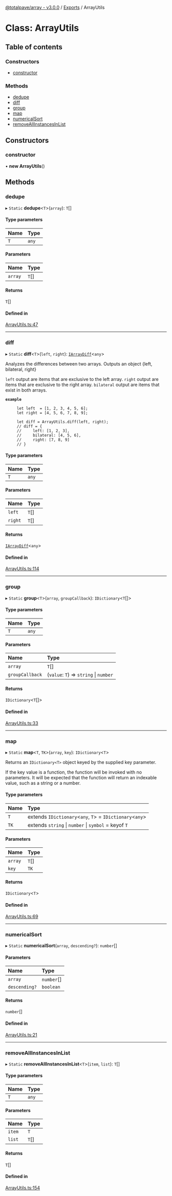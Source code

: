 [@totalpave/array - v3.0.0](../README.md) / [Exports](../modules.md) / ArrayUtils

# Class: ArrayUtils

## Table of contents

### Constructors

- [constructor](ArrayUtils.md#constructor)

### Methods

- [dedupe](ArrayUtils.md#dedupe)
- [diff](ArrayUtils.md#diff)
- [group](ArrayUtils.md#group)
- [map](ArrayUtils.md#map)
- [numericalSort](ArrayUtils.md#numericalsort)
- [removeAllInstancesInList](ArrayUtils.md#removeallinstancesinlist)

## Constructors

### constructor

• **new ArrayUtils**()

## Methods

### dedupe

▸ `Static` **dedupe**<`T`\>(`array`): `T`[]

#### Type parameters

| Name | Type |
| :------ | :------ |
| `T` | `any` |

#### Parameters

| Name | Type |
| :------ | :------ |
| `array` | `T`[] |

#### Returns

`T`[]

#### Defined in

[ArrayUtils.ts:47](https://github.com/totalpave/array/blob/4eadf03/src/ArrayUtils.ts#L47)

___

### diff

▸ `Static` **diff**<`T`\>(`left`, `right`): [`IArrayDiff`](../interfaces/IArrayDiff.md)<`any`\>

Analyzes the differences between two arrays. Outputs an object {left, bilateral, right}

`left` output are items that are exclusive to the left array.
`right` output are items that are exclusive to the right array.
`bilateral` output are items that exist in both arrays.

**`example`**
```
     let left  = [1, 2, 3, 4, 5, 6];
     let right = [4, 5, 6, 7, 8, 9];

     let diff = ArrayUtils.diff(left, right);
     // diff = {
     //     left: [1, 2, 3],
     //     bilateral: [4, 5, 6],
     //     right: [7, 8, 9]
     // }
```

#### Type parameters

| Name | Type |
| :------ | :------ |
| `T` | `any` |

#### Parameters

| Name | Type |
| :------ | :------ |
| `left` | `T`[] |
| `right` | `T`[] |

#### Returns

[`IArrayDiff`](../interfaces/IArrayDiff.md)<`any`\>

#### Defined in

[ArrayUtils.ts:114](https://github.com/totalpave/array/blob/4eadf03/src/ArrayUtils.ts#L114)

___

### group

▸ `Static` **group**<`T`\>(`array`, `groupCallback`): `IDictionary`<`T`[]\>

#### Type parameters

| Name | Type |
| :------ | :------ |
| `T` | `any` |

#### Parameters

| Name | Type |
| :------ | :------ |
| `array` | `T`[] |
| `groupCallback` | (`value`: `T`) => `string` \| `number` |

#### Returns

`IDictionary`<`T`[]\>

#### Defined in

[ArrayUtils.ts:33](https://github.com/totalpave/array/blob/4eadf03/src/ArrayUtils.ts#L33)

___

### map

▸ `Static` **map**<`T`, `TK`\>(`array`, `key`): `IDictionary`<`T`\>

Returns an `IDictionary<T>` object keyed by the supplied key parameter.

If the key value is a function, the function will be invoked with no parameters.
It will be expected that the function will return an indexable value, such as a
string or a number.

#### Type parameters

| Name | Type |
| :------ | :------ |
| `T` | extends `IDictionary`<`any`, `T`\> = `IDictionary`<`any`\> |
| `TK` | extends `string` \| `number` \| `symbol` = keyof `T` |

#### Parameters

| Name | Type |
| :------ | :------ |
| `array` | `T`[] |
| `key` | `TK` |

#### Returns

`IDictionary`<`T`\>

#### Defined in

[ArrayUtils.ts:69](https://github.com/totalpave/array/blob/4eadf03/src/ArrayUtils.ts#L69)

___

### numericalSort

▸ `Static` **numericalSort**(`array`, `descending?`): `number`[]

#### Parameters

| Name | Type |
| :------ | :------ |
| `array` | `number`[] |
| `descending?` | `boolean` |

#### Returns

`number`[]

#### Defined in

[ArrayUtils.ts:21](https://github.com/totalpave/array/blob/4eadf03/src/ArrayUtils.ts#L21)

___

### removeAllInstancesInList

▸ `Static` **removeAllInstancesInList**<`T`\>(`item`, `list`): `T`[]

#### Type parameters

| Name | Type |
| :------ | :------ |
| `T` | `any` |

#### Parameters

| Name | Type |
| :------ | :------ |
| `item` | `T` |
| `list` | `T`[] |

#### Returns

`T`[]

#### Defined in

[ArrayUtils.ts:154](https://github.com/totalpave/array/blob/4eadf03/src/ArrayUtils.ts#L154)
